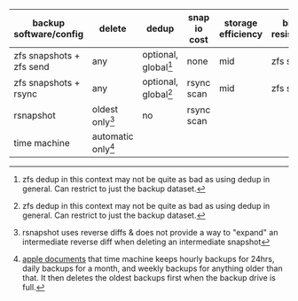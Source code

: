 

| backup software/config   | delete            | dedup                | snap io cost | storage efficiency | bitrot resistance | data auth |
|--------------------------|-------------------|----------------------|--------------|--------------------|-------------------|-----------|
| zfs snapshots + zfs send | any               | optional, global[^1] | none         | mid                | zfs scrub         |           |
| zfs snapshots + rsync    | any               | optional, global[^1] | rsync scan   | mid                | zfs scrub         |           |
| rsnapshot                | oldest only[^2]   | no                   | rsync scan   |                    |                   |           |
| time machine             | automatic only[^3]|                      |              |                    |                   |           |


[^1]: zfs dedup in this context may not be quite as bad as using dedup in
  general. Can restrict to just the backup dataset.

[^2]: rsnapshot uses reverse diffs & does not provide a way to "expand" an
  intermediate reverse diff when deleting an intermediate snapshot

[^3]: [apple documents](https://support.apple.com/en-us/HT201250) that time machine keeps hourly backups for 24hrs, daily backups for a month, and weekly backups for anything older than that. It then deletes the oldest backups first when the backup drive is full.

